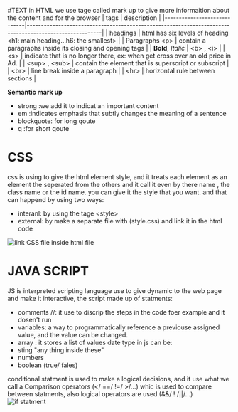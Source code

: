 #TEXT in HTML
we use tage called mark up to give more informaition about the content and for the browser
|            tags             |                                 description                                                            | 
|-----------------------------|--------------------------------------------------------------------------------------------------------|
| headings                    | html has six levels of heading &lt;h1: main heading…h6: the smallest&gt;                               |
| Paragraphs &lt;p&gt;        | contain a paragraphs inside its closing and opening tags                                               |
| **Bold**, *Italic*          | &lt;b&gt; , &lt;i&gt;                                                                                  | 
| &lt;s&gt;                   | indicate that is no longer there, ex:  when get cross over an old price in Ad.                         |
| &lt;sup&gt; , &lt;sub&gt;   | contain the element that is superscript or subscript                                                   |
| &lt;br&gt;                  | line break inside a paragraph                                                                          |
| &lt;hr&gt;                  | horizontal rule between sections                                                                       |

**Semantic mark up**
* strong :we add it to indicat an important content 
* em :indicates emphasis that subtly changes the meaning of a sentence
* blockquote: for long qoute
* q :for short qoute

# CSS
css is using to give the html element style, and it treats each element as an element the seperated from the others and it call it even by there name , the class name or the id name.
you can give it the style that you want.
and that can happend by using two ways:
* interanl: by using the tage  &lt;style&gt; 
* external: by make a separate file with (style.css) and link it in the html code

![link CSS file inside html file](https://www.bitdegree.org/learn/storage/media/images/8c4493d3-110c-4a95-8b70-7626ce2d2f4e.jpg)

# JAVA SCRIPT
JS is interpreted scripting language use to give dynamic to the web page and make it interactive, the script made up of statments:
* comments //: it use to discrip the steps in the code foer example and it dosen't run
*  variables: a way to programmatically reference a previouse assigned value, and the value can be changed.
* array : it stores a list of values
date type in js can be:
* sting "any thing inside these"
* numbers
* boolean (true/ fales)

conditional statment is used to  make a logical decisions, and it use what we call a Comparison operators (</ ==/ !=/ >/...) whic is used to compare between statments, also logical operators are used (&&/ ! /||/...)
![if statment](https://www.guru99.com/images/1/030819_0910_SQLServerIF1.png)

